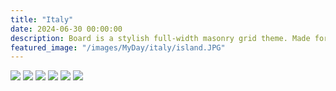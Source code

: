 ```yaml
---
title: "Italy"
date: 2024-06-30 00:00:00
description: Board is a stylish full-width masonry grid theme. Made for designers, artists, photographers and developers to show off their best work.
featured_image: "/images/MyDay/italy/island.JPG"
---
```


<div class="gallery" data-columns="3">
	<img src="{{site.baseurl}}/images/MyDay/italy/island.JPG">
	<img src="{{site.baseurl}}/images/MyDay/italy/IMG_7199.JPG">
	<img src="{{site.baseurl}}/images/MyDay/italy/IMG_6959.JPG">
	<img src="{{site.baseurl}}/images/MyDay/italy/IMG_6389.JPG">
	<img src="{{site.baseurl}}/images/MyDay/italy/IMG_6268.JPG">
	<img src="{{site.baseurl}}/images/MyDay/italy/IMG_6419.JPG">
</div>
